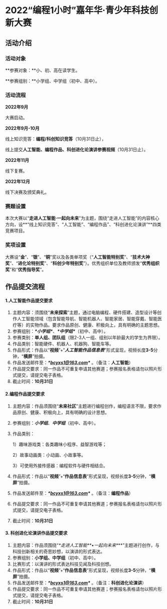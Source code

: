 # 2022“编程1小时”嘉年华·青少年科技创新大赛

## 活动介绍

### **活动对象**

**参赛对象：**小、初、高在读学生。

**参赛组别：**小学组、中学组（初中、高中）。

### **活动流程**

**2022年9月**

大赛启动。

**2022年9月-10月**

线上知识竞答：**编程/科创知识竞答**（10月31日止），

线上提交**人工智能、编程作品、科创进化论演讲参赛视频**（10月31日止）。

**2022年11月**

线下复赛。

**2022年12月**

线下决赛及颁奖典礼。

### **赛题设置**

本次大赛以“**走进人工智能·一起向未来**”为主题，围绕“走进人工智能”的内容核心方向，设**“线上知识竞答”、“人工智能”、“编程作品”、“科创进化论演讲”**四类竞赛项目。

### **奖项设置**

大赛设“**金**”、“**银**”、“**铜**”奖以及各类单项奖（“**人工智能特别奖**”、“**技术大神奖**”、“**进化论特别奖**”、“**科创少年特别奖**”）。优秀组织单位及教师颁发“**优秀组织奖**”和“**优秀指导奖**”。

## **作品提交流程**

#### **1.人工智能作品提交要求**

1. 主题内容：须围绕“**未来探索**”主题，通过电脑编程、硬件搭建、造型设计等创作人工智能领域（包含智能导航、智能机器人、智能家居、智能穿戴、智能医疗等）的实物作品。要求作品原创、健康、积极向上，具有明确的主题思想。
2. 参赛组别：***\*小学组\****、***\*中学组\****（初中、高中）。
3. 参赛类别：**单人组、团队组**（限2-3人一组、组别以年龄最大的学生为界限）。
4. 作品类别：智能硬件、机器人、机器狗、智能车等。
5. 作品形式：作品以“**视频**”+“***人工智能作品信息表***”形式呈现，视频长度**3-5**分钟，“**横屏**”拍摄。
6. 作品发送邮件至：***\*bcyxs1@163.com\**** 。（备注：**人工智能**）
7. 作品提交要求：同一作品不可重复申请其他赛道；参赛报名表格请勿以照片形式提交，请提交电子表格。
8. 截止时间：**10月31日**

#### **2.编程作品提交要求**

1. 主题内容：作品须围绕“**未来社区**”主题进行编程创作，编程语言不限，要求作品原创、健康、积极向上，具有明确的设计思想。

2. 参赛组别：***小学组***、***中学组***（初中、高中）。

3. 作品类别：

   1）趣味游戏类：各类趣味小程序、益智游戏等；

   2）故事动画类：小动画、小故事等。

   3）可使用外接传感器：编程软件与硬件相结合。

4. 作品形式：作品以“**视频**”+“**作品信息表**”形式呈现，视频长度**3-5**分钟，“**横屏**”拍摄。

5. 作品发送邮件至：***\*bcyxs1@163.com\**** 。（备注：**编程作品**）

6. 作品提交要求：同一作品不可重复申请其他赛道；参赛报名表格请勿以照片形式提交，请提交电子表格。

7. 截止时间：**10月31日**

#### **3. 科创进化论演讲作品提交要求**

1. 主题内容：作品须围绕“***\*走进人工智能\**\**•一起向未来\****”主题进行创作，与科技创新相关的奇思妙想，以演讲的形式表达。
2. 参赛组别：**小学组、中学组**（初中、高中）。
3. 比赛形式：以演讲的形式表达科技见闻及科技创想。
4. 作品形式：作品以“**视频**”+“**作品信息表**”形式呈现，视频长度**3-5**分钟，“**横屏**”拍摄。
5. 作品发送邮件至：***\*bcyxs1@163.com\**** 。（备注：**科创进化论演讲**）
6. 作品提交要求：同一作品不可重复申请其他赛道；参赛报名表格请勿以照片形式提交，请提交电子表格。
7. 截止时间：**10月31日**